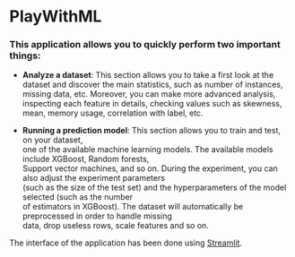# PlayWithML 

### This application allows you to quickly perform two important things:

* **Analyze a dataset**: This section allows you to take a first look at the dataset and discover the main statistics,
                         such as number of instances, missing data, etc. Moreover, you can make more advanced analysis,
                         inspecting each feature in details, checking values such as skewness, mean, memory usage,
                         correlation with label, etc.
                         
* **Running a prediction model**: 
                         This section allows you to train and test, on your dataset, \
                         one of the available machine learning models. The available models include XGBoost, Random forests, \
                         Support vector machines, and so on. During the experiment, you can also adjust the experiment parameters \
                         (such as the size of the test set) and the hyperparameters of the model selected (such as the number \
                         of estimators in XGBoost). The dataset will automatically be preprocessed in order to handle missing \
                         data, drop useless rows, scale features and so on.
                         

The interface of the application has been done using [Streamlit](https://www.streamlit.io/). 
